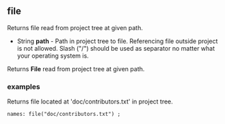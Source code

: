 ## file

Returns file read from project tree at given path.

 * String __path__ - Path in project tree to file.
Referencing file outside project is not allowed.
Slash ("/") should be used as separator no matter what your operating system
is.

Returns __File__ read from project tree at given path.

### examples

Returns file located at 'doc/contributors.txt' in project tree.
```
names: file("doc/contributors.txt") ;
```
